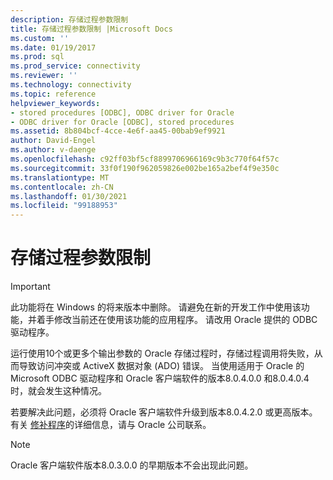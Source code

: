 ```yaml
---
description: 存储过程参数限制
title: 存储过程参数限制 |Microsoft Docs
ms.custom: ''
ms.date: 01/19/2017
ms.prod: sql
ms.prod_service: connectivity
ms.reviewer: ''
ms.technology: connectivity
ms.topic: reference
helpviewer_keywords:
- stored procedures [ODBC], ODBC driver for Oracle
- ODBC driver for Oracle [ODBC], stored procedures
ms.assetid: 8b804bcf-4cce-4e6f-aa45-00bab9ef9921
author: David-Engel
ms.author: v-daenge
ms.openlocfilehash: c92ff03bf5cf8899706966169c9b3c770f64f57c
ms.sourcegitcommit: 33f0f190f962059826e002be165a2bef4f9e350c
ms.translationtype: MT
ms.contentlocale: zh-CN
ms.lasthandoff: 01/30/2021
ms.locfileid: "99188953"
---
```

# <a name="stored-procedure-parameter-limitations"></a>存储过程参数限制
> [!IMPORTANT]  
>  此功能将在 Windows 的将来版本中删除。 请避免在新的开发工作中使用该功能，并着手修改当前还在使用该功能的应用程序。 请改用 Oracle 提供的 ODBC 驱动程序。  
  
 运行使用10个或更多个输出参数的 Oracle 存储过程时，存储过程调用将失败，从而导致访问冲突或 ActiveX 数据对象 (ADO) 错误。 当使用适用于 Oracle 的 Microsoft ODBC 驱动程序和 Oracle 客户端软件的版本8.0.4.0.0 和8.0.4.0.4 时，就会发生这种情况。  
  
 若要解决此问题，必须将 Oracle 客户端软件升级到版本8.0.4.2.0 或更高版本。 有关 [修补程序](../../odbc/microsoft/oracle-software-patches.md)的详细信息，请与 Oracle 公司联系。  
  
> [!NOTE]  
>  Oracle 客户端软件版本8.0.3.0.0 的早期版本不会出现此问题。
